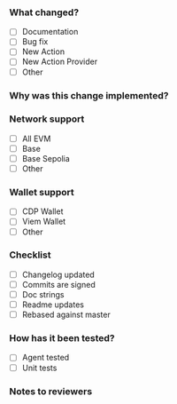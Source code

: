 ### What changed?
- [ ] Documentation
- [ ] Bug fix
- [ ] New Action
- [ ] New Action Provider
- [ ] Other
<!-- please specify -->

### Why was this change implemented?
<!-- please provide a summary of the changes -->

### Network support
- [ ] All EVM
- [ ] Base
- [ ] Base Sepolia
- [ ] Other
<!-- please specify -->

### Wallet support
- [ ] CDP Wallet
- [ ] Viem Wallet
- [ ] Other
<!-- please specify -->

### Checklist
- [ ] Changelog updated
- [ ] Commits are signed
- [ ] Doc strings
- [ ] Readme updates
- [ ] Rebased against master

### How has it been tested?
- [ ] Agent tested
- [ ] Unit tests
<!-- please include the agent LLM -->
<!-- please include the agent prompt -->
<!-- please include the agent output -->

### Notes to reviewers

